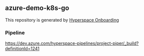 ## azure-demo-k8s-go
This repository is generated by [Hyperspace Onboarding](https://hyperspace.tools.sap/)

### Pipeline
https://dev.azure.com/hyperspace-pipelines/project-piper/_build?definitionId=1241
